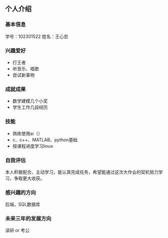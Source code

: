 ## 个人介绍
### 基本信息
学号：102301522
姓名：王心宏
### 兴趣爱好
* 打王者
* 听音乐、唱歌
* 尝试新事物

### 成就成果
* 数学建模几个小奖
* 学生工作几段经历

### 技能
* 熟练使用ai（）
* c、c++、MATLAB、python基础
* 按课程进度学习linux

### 自我评估

本人积极配合、主动学习，能认真完成任务，希望能通过这次大作业的契机努力学习，争取更大收获。


### 感兴趣的方向

后端，SQL数据库


### 未来三年的发展方向

读研 or 考公
